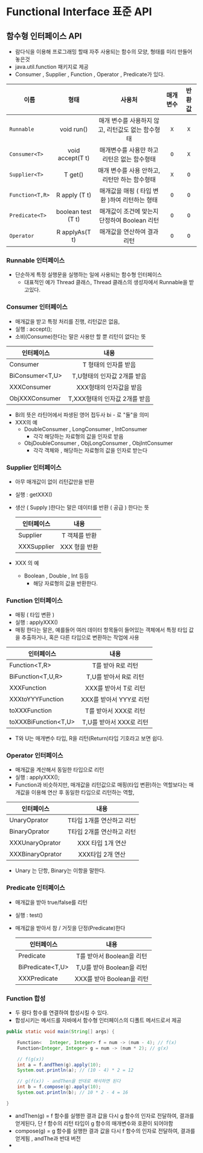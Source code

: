 # Functional Interface 표준 API
## 함수형 인터페이스 API
- 람다식을 이용해 프로그래밍 할때 자주 사용되는 함수의 모양, 형태를 미리 만들어놓은것
- java.util.function 패키지로 제공
- Consumer , Supplier , Function , Operator , Predicate가 있다.

| 이름           |         형태         |             사용처              | 매개변수 | 반환값 | 
|--------------|:------------------:|:----------------------------:|:----:|:---:|
| `Runnable`   |     void run()     | 매개 변수를 사용하지 않고, 리턴값도 없는 함수형태 | `X`  | `X` |
| `Consumer<T>` |  void accept(T t)  |   매개변수를 사용만 하고 리턴은 없는 함수형태   | `O`  | `X` |
| `Supplier<T>` |      T get()       |  매개 변수를 사용 안하고, 리턴만 하는 함수형태  | `X`  | `O` |
| `Function<T,R>` |   R apply (T t)    | 매개값을 매핑 ( 타입 변환 )하여 리턴하는 형태  | `O`  | `O` |
| `Predicate<T>` | boolean test (T t) | 매개값이 조건에 맞는지 단정하여 Boolean 리턴 | `O`  | `O` |
| `Operator`   |   R applyAs(T t)   |       매개값을 연산하여 결과 리턴        | `O`  | `O` |


### Runnable 인터페이스
- 단순하게 특정 실행문을 실행하는 일에 사용되는 함수형 인터페이스
  - 대표적인 예가 Thread 클래스, Thread 클래스의 생성자에서 Runnable을 받고있다.


### Consumer 인터페이스
- 매개값을 받고 특정 처리를 진행, 리턴값은 없음,
- 실행 : accept();
- 소비(Consume)한다는 말은 사용만 할 뿐 리턴이 없다는 뜻

| 인터페이스             |         내용          |
|-------------------|:-------------------:|
| Consumer<T>       |    T 형태의 인자를 받음     |
| BiConsumer<T,U>   |  T,U형태의 인자값 2개를 받음  |
| XXXConsumer       |   XXX형태의 인자값을 받음    |
| ObjXXXConsumer<T> | T,XXX형태의 인자값 2개를 받음 |

- Bi의 뜻은 라틴어에서 파생된 영어 접두사 bi - 로 "둘"을 의미
- XXX의 예
  - DoubleConsumer , LongConsumer , IntConsumer
    - 각각 해당하는 자료형의 값을 인자로 받음
  - ObjDoubleConsumer , ObjLongConsumer , ObjIntConsumer
    - 각각 객체와 , 해당하는 자료형의 값을 인자로 받는다

### Supplier 인터페이스
- 아무 매개값이 없이 리턴값만을 반환
- 실행 : getXXX()
- 생산 ( Supply )한다는 말은 데이터를 반환 ( 공급 ) 한다는 뜻

  | 인터페이스            |    내용     |
  |------------------|:---------:|
  | Supplier<T>	      | T 객체를 반환  |
  | XXXSupplier   | XXX 형을 반환 |

- XXX 의 예
  - Boolean , Double , Int 등등
    - 해당 자료형의 값을 반환한다.

### Function 인터페이스
- 매핑 ( 타입 변환 )
- 실행 : applyXXX()
- 매핑 한다는 말은, 예를들어 여러 데이터 항목들이 들어있는 객체에서 특정 타입 값을 추출하거나, 혹은 다른 타입으로 변환하는 작업에 사용

| 인터페이스                 |        내용        |
  |-----------------------|:----------------:|
| Function<T,R>	        |   T를 받아 R로 리턴    |
| BiFunction<T,U,R>	    |  T,U를 받아서 R로 리턴  |
| XXXFunction<T>	       |  XXX를 받아서 T로 리턴  |
| XXXtoYYYFunction	     | XXX를 받아서 YYY로 리턴 |
| toXXXFunction<T>	     |  T를 받아서 XXX로 리턴  |
| toXXXBiFunction<T,U>	 | T,U를 받아서 XXX로 리턴 |

- T와 U는 매개변수 타입, R을 리턴(Return)타입 기호라고 보면 쉽다.


### Operator 인터페이스
- 매개값을 계산해서 동일한 타입으로 리턴
- 실행 : applyXXX();
- Function과 비슷하지만, 매개값을 리턴값으로 매핑(타입 변환)하는 역할보다는 매개값을 이용해 연산 후 동일한 타입으로 리턴하는 역할,

| 인터페이스             |       내용        |
  |-------------------|:---------------:|
| UnaryOprator<T>	  | T타입 1개를 연산하고 리턴 |
| BinaryOprator<T>	 | T타입 2개를 연산하고 리턴 |
| XXXUnaryOprator   |  XXX 타입 1개 연산   |
| XXXBinaryOprator	 |   XXX타입 2개 연산   |

- Unary 는 단항, Binary는 이항을 말한다.

### Predicate 인터페이스
- 매개값을 받아 true/false를 리턴
- 실행 : test()
- 매개값을 받아서 참 / 거짓을 단정(Predicate)한다


  | 인터페이스             |         내용          |
  |-------------------|:-------------------:|
  | Predicate<T>	     | T를 받아서 Boolean을 리턴  |
  | BiPredicate<T,U>	 | T,U를 받아 Boolean을 리턴 |
  | XXXPredicate	 | XXX를 받아 Boolean을 리턴 |



### Function 합성
- 두 람다 함수를 연결하여 합성시킬 수 있다.
- 합성시키는 메서드를 자바에서 함수형 인터페이스의 디폴트 메서드로서 제공

```java
public static void main(String[] args) {

    Function<   Integer, Integer> f = num -> (num - 4); // f(x)
    Function<Integer, Integer> g = num -> (num * 2); // g(x)

    // f(g(x))
    int a = f.andThen(g).apply(10);
    System.out.println(a); // (10 - 4) * 2 = 12

    // g(f(x)) - andThen을 반대로 해석하면 된다
    int b = f.compose(g).apply(10);
    System.out.println(b); // 10 * 2 - 4 = 16

}
```
- andThen(g) = f 함수를 실행한 결과 값을 다시 g 함수의 인자로 전달하여, 결과를 얻게된다, 단 f 함수의 리턴 타입이 g 함수의 매개변수와 호환이 되어야함
- compose(g) = g 함수를 실행한 결과 값을 다시 f 함수의 인자로 전달하여, 결과를 얻게됨 , andThe과 반대 버전
- 